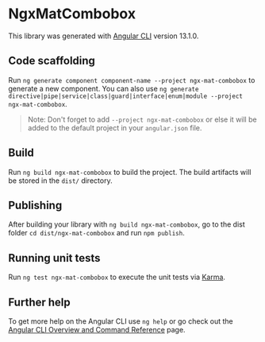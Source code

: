 # NgxMatCombobox

This library was generated with [Angular CLI](https://github.com/angular/angular-cli) version 13.1.0.

## Code scaffolding

Run `ng generate component component-name --project ngx-mat-combobox` to generate a new component. You can also use `ng generate directive|pipe|service|class|guard|interface|enum|module --project ngx-mat-combobox`.
> Note: Don't forget to add `--project ngx-mat-combobox` or else it will be added to the default project in your `angular.json` file. 

## Build

Run `ng build ngx-mat-combobox` to build the project. The build artifacts will be stored in the `dist/` directory.

## Publishing

After building your library with `ng build ngx-mat-combobox`, go to the dist folder `cd dist/ngx-mat-combobox` and run `npm publish`.

## Running unit tests

Run `ng test ngx-mat-combobox` to execute the unit tests via [Karma](https://karma-runner.github.io).

## Further help

To get more help on the Angular CLI use `ng help` or go check out the [Angular CLI Overview and Command Reference](https://angular.io/cli) page.
